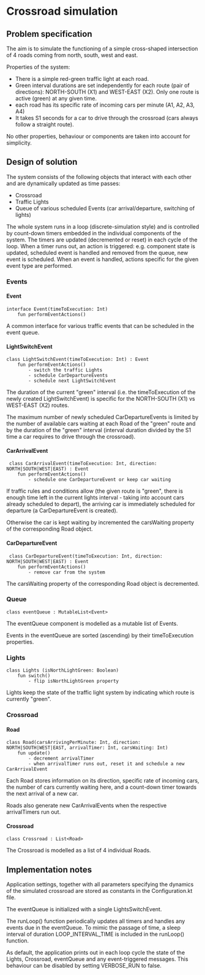# Crossroad simulation

## Problem specification

The aim is to simulate the functioning of a simple cross-shaped intersection of 4 roads coming from north, south, west and east.

Properties of the system:
- There is a simple red-green traffic light at each road.
- Green interval durations are set independently for each route (pair of directions): NORTH-SOUTH (X1) and WEST-EAST (X2). Only one route is active (green) at any given time. 
- each road has its specific rate of incoming cars per minute (A1, A2, A3, A4)
- It takes S1 seconds for a car to drive through the crossroad (cars always follow a straight route).

No other properties, behaviour or components are taken into account for simplicity.

## Design of solution

The system consists of the following objects that interact with each other and are dynamically updated as time passes:
- Crossroad
- Traffic Lights
- Queue of various scheduled Events (car arrival/departure, switching of lights)

The whole system runs in a loop (discrete-simulation style) and is controlled by count-down timers embedded in the individual components of the system. 
The timers are updated (decremented or reset) in each cycle of the loop.
When a timer runs out, an action is triggered: e.g. component state is updated, scheduled event is handled and removed from the queue, new event is scheduled.
When an event is handled, actions specific for the given event type are performed.

### Events

#### Event

    interface Event(timeToExecution: Int)
        fun performEventActions()
    

A common interface for various traffic events that can be scheduled in the event queue.

#### LightSwitchEvent

    class LightSwitchEvent(timeToExecution: Int) : Event 
        fun performEventActions()
            - switch the traffic Lights
            - schedule CarDepartureEvents
            - schedule next LightSwitchEvent

The duration of the current "green" interval (i.e. the timeToExecution of the newly created LightSwitchEvent) is specific for the NORTH-SOUTH (X1) vs WEST-EAST (X2) routes.

The maximum number of newly scheduled CarDepartureEvents is limited by the number of available cars waiting at each Road of the "green" route and by the duration of the "green" interval (interval duration divided by the S1 time a car requires to drive through the crossroad). 

#### CarArrivalEvent

     class CarArrivalEvent(timeToExecution: Int, direction: NORTH|SOUTH|WEST|EAST) : Event 
        fun performEventActions()
            - schedule one CarDepartureEvent or keep car waiting

If traffic rules and conditions allow (the given route is "green", there is enough time left in the current lights interval - taking into account cars already scheduled to depart), the arriving car is immediately scheduled for departure (a CarDepartureEvent is created).

Otherwise the car is kept waiting by incremented the carsWaiting property of the corresponding Road object.

#### CarDepartureEvent

     class CarDepartureEvent(timeToExecution: Int, direction: NORTH|SOUTH|WEST|EAST) : Event 
        fun performEventActions()
            - remove car from the system

The carsWaiting property of the corresponding Road object is decremented.

### Queue

    class eventQueue : MutableList<Event>

The eventQueue component is modelled as a mutable list of Events.

Events in the eventQueue are sorted (ascending) by their timeToExecution properties.

### Lights

    class Lights (isNorthLightGreen: Boolean)
        fun switch()
            - flip isNorthLightGreen property

Lights keep the state of the traffic light system by indicating which route is currently "green".

### Crossroad

#### Road

    class Road(carsArrivingPerMinute: Int, direction: NORTH|SOUTH|WEST|EAST, arrivalTimer: Int, carsWaiting: Int)
        fun update()
            - decrement arrivalTimer
            - when arrivalTimer runs out, reset it and schedule a new CarArrivalEvent

Each Road stores information on its direction, specific rate of incoming cars, the number of cars currently waiting here, and a count-down timer towards the next arrival of a new car.

Roads also generate new CarArrivalEvents when the respective arrivalTimers run out.

#### Crossroad

    class Crossroad : List<Road>

The Crossroad is modelled as a list of 4 individual Roads.

## Implementation notes

Application settings, together with all parameters specifying the dynamics of the simulated crossroad are stored as constants in the Configuration.kt file.

The eventQueue is initialized with a single LightsSwitchEvent.

The runLoop() function periodically updates all timers and handles any events due in the eventQueue.
To mimic the passage of time, a sleep interval of duration LOOP_INTERVAL_TIME is included in the runLoop() function.

As default, the application prints out in each loop cycle the state of the Lights, Crossroad, eventQueue and any event-triggered messages. 
This behaviour can be disabled by setting VERBOSE_RUN to false.